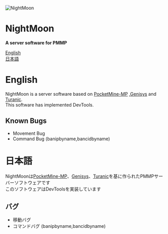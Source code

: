 ﻿![NightMoon](https://github.com/NightMoonTeam/NightMoon/blob/master/src/pocketmine/resources/logo.jpg)</br>

NightMoon
====================
__A server software for PMMP__

[English](#english)  
[日本語](#日本語)   

# English
NightMoon is a server software based on <a href="https://github.com/pmmp/PocketMine-MP" target="_blank">PocketMine-MP</a> ,<a href="https://github.com/iTXTech/Genisys" target="_blank">Genisys</a> and <a href="https://github.com/TuranicTeam/Turanic" target="_blank">Turanic</a>.<br>
This software has implemented DevTools.

Known Bugs
-------------
- Movement Bug
- Command Bug (banipbyname,bancidbyname)

# 日本語
NightMoonは<a href="https://github.com/pmmp/PocketMine-MP" target="_blank">PocketMine-MP</a>、<a href="https://github.com/iTXTech/Genisys" target="_blank">Genisys</a>、<a href="https://github.com/TuranicTeam/Turanic" target="_blank">Turanic</a>を基に作られたPMMPサーバーソフトウェアです<br>
このソフトウェアはDevToolsを実装しています

バグ
-------------
- 移動バグ
- コマンドバグ (banipbyname,bancidbyname)
